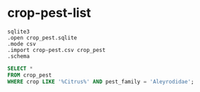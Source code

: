 # crop-pest-list

```
sqlite3
.open crop_pest.sqlite
.mode csv
.import crop-pest.csv crop_pest
.schema
```

```sql
SELECT * 
FROM crop_pest
WHERE crop LIKE '%Citrus%' AND pest_family = 'Aleyrodidae';
```
